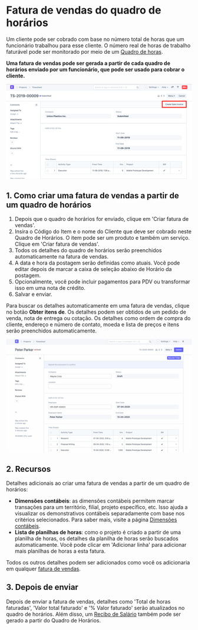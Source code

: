 # Fatura de vendas do quadro de horários



Um cliente pode ser cobrado com base no número total de horas que um funcionário trabalhou para esse cliente. O número real de horas de trabalho faturável pode ser monitorado por meio de um [Quadro de horas](/docs/pt/projects/timesheets/).


**Uma fatura de vendas pode ser gerada a partir de cada quadro de horários enviado por um funcionário, que pode ser usado para cobrar o cliente.**


![Fatura de vendas](/files/projects-sales-invoice-from-timesheet.png)


## 1. Como criar uma fatura de vendas a partir de um quadro de horários


1. Depois que o quadro de horários for enviado, clique em 'Criar fatura de vendas'.
2. Insira o Código do Item e o nome do Cliente que deve ser cobrado neste Quadro de Horários. O item pode ser um produto e também um serviço. Clique em 'Criar fatura de vendas'.
3. Todos os detalhes do quadro de horários serão preenchidos automaticamente na fatura de vendas.
4. A data e hora da postagem serão definidas como atuais. Você pode editar depois de marcar a caixa de seleção abaixo de Horário da postagem.
5. Opcionalmente, você pode incluir pagamentos para PDV ou transformar isso em uma nota de crédito.
6. Salvar e enviar.


Para buscar os detalhes automaticamente em uma fatura de vendas, clique no botão **Obter itens de**. Os detalhes podem ser obtidos de um pedido de venda, nota de entrega ou cotação. Os detalhes como ordem de compra do cliente, endereço e número de contato, moeda e lista de preços e itens serão preenchidos automaticamente.


![Fatura de vendas](/files/timesheet-billing-to-sales-invoice.gif)


## 2. Recursos


Detalhes adicionais ao criar uma fatura de vendas a partir de um quadro de horários:


* **Dimensões contábeis**: as dimensões contábeis permitem marcar transações para um território, filial, projeto específico, etc. Isso ajuda a visualizar os demonstrativos contábeis separadamente com base nos critérios selecionados. Para saber mais, visite a página [Dimensões contábeis](/docs/pt/accounts/accounting-dimensions).
* **Lista de planilhas de horas**: como o projeto é criado a partir de uma planilha de horas, os detalhes da planilha de horas serão buscados automaticamente. Você pode clicar em 'Adicionar linha' para adicionar mais planilhas de horas a esta fatura.


Todos os outros detalhes podem ser adicionados como você os adicionaria em qualquer [fatura de vendas](/docs/pt/accounts/sales-invoice).


## 3. Depois de enviar


Depois de enviar a fatura de vendas, detalhes como 'Total de horas faturadas', 'Valor total faturado' e '% Valor faturado' serão atualizados no quadro de horários. Além disso, um [Recibo de Salário](/docs/pt/projects/salary-slip-from-timesheet) também pode ser gerado a partir do Quadro de Horários.



